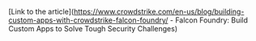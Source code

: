 [Link to the article](https://www.crowdstrike.com/en-us/blog/building-custom-apps-with-crowdstrike-falcon-foundry/ - Falcon Foundry: Build Custom Apps to Solve Tough Security Challenges)
